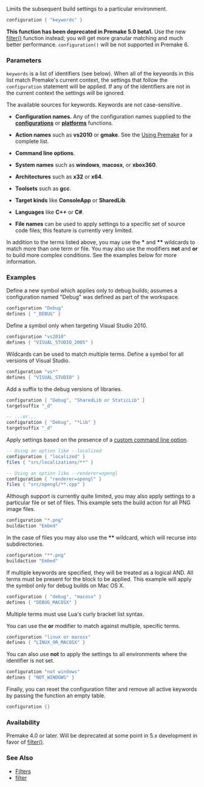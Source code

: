 Limits the subsequent build settings to a particular environment.

```lua
configuration { "keywords" }
```

**This function has been deprecated in Premake 5.0 beta1.** Use the new [filter()](filter.md) function instead; you will get more granular matching and much better performance. `configuration()` will be not supported in Premake 6.

### Parameters ###

`keywords` is a list of identifiers (see below). When all of the keywords in this list match Premake's current context, the settings that follow the `configuration` statement will be applied. If any of the identifiers are not in the current context the settings will be ignored.

The available sources for keywords. Keywords are not case-sensitive.

* **Configuration names.** Any of the configuration names supplied to the **[configurations](configurations.md)** or **[platforms](platforms.md)** functions.

* **Action names** such as **vs2010** or **gmake**. See the [Using Premake](Using-Premake.md) for a complete list.

* **Command line options**.

* **System names** such as **windows**, **macosx**, or **xbox360**.

* **Architectures** such as **x32** or **x64**.

* **Toolsets** such as **gcc**.

* **Target kinds** like **ConsoleApp** or **SharedLib**.

* **Languages** like **C++** or **C#**.

* **File names** can be used to apply settings to a specific set of source code files; this feature is currently very limited.

In addition to the terms listed above, you may use the **\*** and **\*\*** wildcards to match more than one term or file. You may also use the modifiers **not** and **or** to build more complex conditions. See the examples below for more information.

### Examples ###

Define a new symbol which applies only to debug builds; assumes a configuration named "Debug" was defined as part of the workspace.

```lua
configuration "Debug"
defines { "_DEBUG" }
```

Define a symbol only when targeting Visual Studio 2010.

```lua
configuration "vs2010"
defines { "VISUAL_STUDIO_2005" }
```

Wildcards can be used to match multiple terms. Define a symbol for all versions of Visual Studio.

```lua
configuration "vs*"
defines { "VISUAL_STUDIO" }
```

Add a suffix to the debug versions of libraries.

```lua
configuration { "Debug", "SharedLib or StaticLib" }
targetsuffix "_d"

-- ...or...
configuration { "Debug", "*Lib" }
targetsuffix "_d"
```

Apply settings based on the presence of a [custom command line option](Command-Line-Arguments.md).

```lua
-- Using an option like --localized
configuration { "localized" }
files { "src/localizations/**" }

-- Using an option like --renderer=opengl
configuration { "renderer=opengl" }
files { "src/opengl/**.cpp" }
```

Although support is currently quite limited, you may also apply settings to a particular file or set of files. This example sets the build action for all PNG image files.

```lua
configuration "*.png"
buildaction "Embed"
```

In the case of files you may also use the **\*\*** wildcard, which will recurse into subdirectories.

```lua
configuration "**.png"
buildaction "Embed"
```

If multiple keywords are specified, they will be treated as a logical AND. All terms must be present for the block to be applied. This example will apply the symbol only for debug builds on Mac OS X.

```lua
configuration { "debug", "macosx" }
defines { "DEBUG_MACOSX" }
```

Multiple terms must use Lua's curly bracket list syntax.

You can use the **or** modifier to match against multiple, specific terms.

```lua
configuration "linux or macosx"
defines { "LINUX_OR_MACOSX" }
```

You can also use **not** to apply the settings to all environments where the identifier is not set.

```lua
configuration "not windows"
defines { "NOT_WINDOWS" }
```

Finally, you can reset the configuration filter and remove all active keywords by passing the function an empty table.

```lua
configuration {}
```

### Availability ###

Premake 4.0 or later. Will be deprecated at some point in 5.x development in favor of [filter()](filter.md).

### See Also ###

* [Filters](Filters.md)
* [filter](filter.md)
